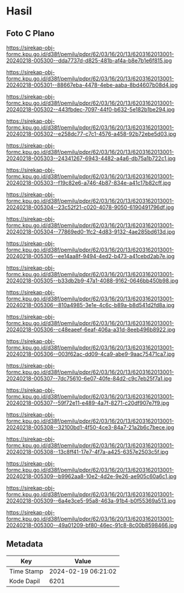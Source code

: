 # Hasil

## Foto C Plano

https://sirekap-obj-formc.kpu.go.id/d38f/pemilu/pdpr/62/03/16/20/13/6203162013001-20240218-005300--dda7737d-d825-481b-af4a-b8e7b1e6f815.jpg

https://sirekap-obj-formc.kpu.go.id/d38f/pemilu/pdpr/62/03/16/20/13/6203162013001-20240218-005301--88667eba-4478-4ebe-aaba-8bd4607b08d4.jpg

https://sirekap-obj-formc.kpu.go.id/d38f/pemilu/pdpr/62/03/16/20/13/6203162013001-20240218-005302--443fbdec-7097-44f0-b632-5e182b1be294.jpg

https://sirekap-obj-formc.kpu.go.id/d38f/pemilu/pdpr/62/03/16/20/13/6203162013001-20240218-005302--e258dc77-c7c1-4576-a458-92b72ebe5d03.jpg

https://sirekap-obj-formc.kpu.go.id/d38f/pemilu/pdpr/62/03/16/20/13/6203162013001-20240218-005303--24341267-6943-4482-a4a6-db75a1b722c1.jpg

https://sirekap-obj-formc.kpu.go.id/d38f/pemilu/pdpr/62/03/16/20/13/6203162013001-20240218-005303--f19c82e6-a746-4b87-834e-a41c17b82cff.jpg

https://sirekap-obj-formc.kpu.go.id/d38f/pemilu/pdpr/62/03/16/20/13/6203162013001-20240218-005304--23c52f21-c020-4078-9050-6190491796df.jpg

https://sirekap-obj-formc.kpu.go.id/d38f/pemilu/pdpr/62/03/16/20/13/6203162013001-20240218-005304--77869ed0-1fc2-4d83-9132-4ae285bd613d.jpg

https://sirekap-obj-formc.kpu.go.id/d38f/pemilu/pdpr/62/03/16/20/13/6203162013001-20240218-005305--ee14aa8f-9494-4ed2-b473-a41cebd2ab7e.jpg

https://sirekap-obj-formc.kpu.go.id/d38f/pemilu/pdpr/62/03/16/20/13/6203162013001-20240218-005305--b33db2b9-47a1-4088-9162-0646bb450b98.jpg

https://sirekap-obj-formc.kpu.go.id/d38f/pemilu/pdpr/62/03/16/20/13/6203162013001-20240218-005306--810a4985-3e1e-4c6c-b89a-b8d541d2fd8a.jpg

https://sirekap-obj-formc.kpu.go.id/d38f/pemilu/pdpr/62/03/16/20/13/6203162013001-20240218-005306--c48eaeef-6eaf-406a-a31d-8eeb496b8922.jpg

https://sirekap-obj-formc.kpu.go.id/d38f/pemilu/pdpr/62/03/16/20/13/6203162013001-20240218-005306--003f62ac-dd09-4ca9-abe9-9aac75471ca7.jpg

https://sirekap-obj-formc.kpu.go.id/d38f/pemilu/pdpr/62/03/16/20/13/6203162013001-20240218-005307--7dc75610-6e07-40fe-84d2-c9c7eb25f7a1.jpg

https://sirekap-obj-formc.kpu.go.id/d38f/pemilu/pdpr/62/03/16/20/13/6203162013001-20240218-005307--59f72e11-e489-4a7f-8271-c20df907e7f9.jpg

https://sirekap-obj-formc.kpu.go.id/d38f/pemilu/pdpr/62/03/16/20/13/6203162013001-20240218-005308--32100bd1-4f50-4ce3-84a7-21a2b6c7bece.jpg

https://sirekap-obj-formc.kpu.go.id/d38f/pemilu/pdpr/62/03/16/20/13/6203162013001-20240218-005308--13c8ff41-17e7-4f7a-a425-6357e2503c5f.jpg

https://sirekap-obj-formc.kpu.go.id/d38f/pemilu/pdpr/62/03/16/20/13/6203162013001-20240218-005309--b9962aa8-10e2-4d2e-9e26-ae905c60a6c1.jpg

https://sirekap-obj-formc.kpu.go.id/d38f/pemilu/pdpr/62/03/16/20/13/6203162013001-20240218-005309--6a4e3ce5-95a8-463a-91b4-b0f55369a513.jpg

https://sirekap-obj-formc.kpu.go.id/d38f/pemilu/pdpr/62/03/16/20/13/6203162013001-20240218-005300--49a01209-bf80-46ec-91c8-8c00b8598466.jpg


## Metadata

| Key        | Value               |
| ---------- | ------------------- |
| Time Stamp | 2024-02-19 06:21:02 |
| Kode Dapil | 6201                |



